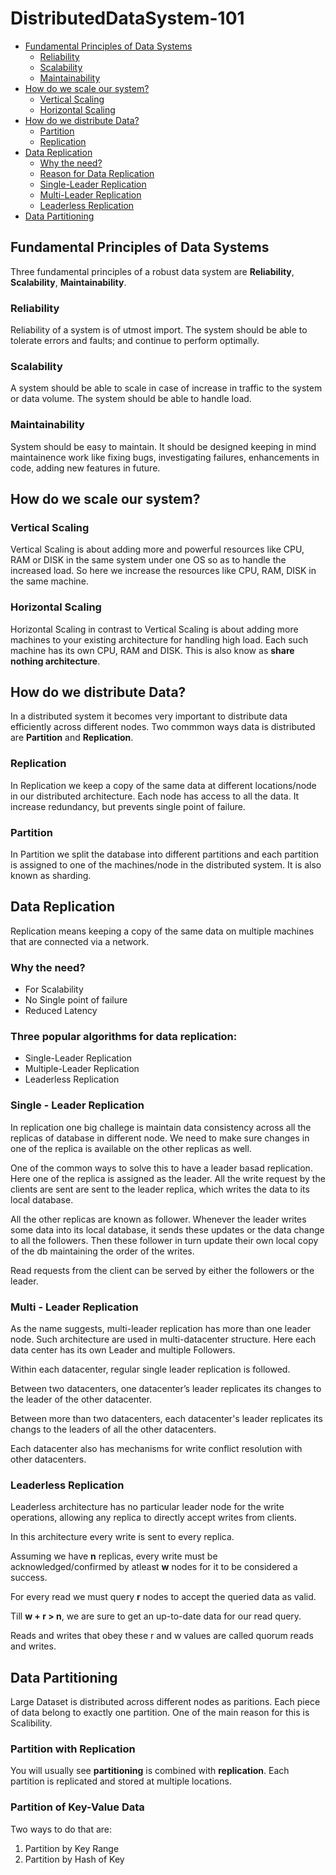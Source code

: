 # DistributedDataSystem-101

* [Fundamental Principles of Data Systems](#fundamental-principles-of-data-systems)
    * [Reliability](#reliability)
    * [Scalability](#scalability)
    * [Maintainability](#maintainability)
* [How do we scale our system?](#how-do-we-scale-our-system)
    * [Vertical Scaling](#vertical-scaling)
    * [Horizontal Scaling](#horizontal-scaling)
* [How do we distribute Data?](#how-do-we-distribute-data)
    * [Partition](#partition)
    * [Replication](#replication)
* [Data Replication](#data-replication)
    * [Why the need?](#why-the-need)
    * [Reason for Data Replication](#three-popular-algorithms-for-data-replication)
    * [Single-Leader Replication](#single---leader-replication)
    * [Multi-Leader Replication](#multi---leader-replication)
    * [Leaderless Replication](#leaderless-replication)
 * [Data Partitioning](#data-partitioning)
   



## Fundamental Principles of Data Systems

Three fundamental principles of a robust data system are **Reliability**, **Scalability**, **Maintainability**. 

### Reliability

Reliability of a system is of utmost import. The system should be able to tolerate errors and faults; and continue to perform optimally.

### Scalability

A system should be able to scale in case of increase in traffic to the system or data volume. The system should be able to handle load.

### Maintainability

System should be easy to maintain. It should be designed keeping in mind maintainence work like fixing bugs, investigating failures, enhancements in code, adding new features in future.


## How do we scale our system?

### Vertical Scaling

Vertical Scaling is about adding more and powerful resources like CPU, RAM or DISK in the same system under one OS so as to handle the increased load. So here we increase the resources like CPU, RAM, DISK in the same machine.

### Horizontal Scaling

Horizontal Scaling in contrast to Vertical Scaling is about adding more machines to your existing architecture for handling high load. Each such machine has its own CPU, RAM and DISK. This is also know as **share nothing architecture**.


## How do we distribute Data?
In a distributed system it becomes very important to distribute data efficiently across different nodes. Two commmon ways data is distributed are **Partition** and **Replication**.

### Replication
In Replication we keep a copy of the same data at different locations/node in our distributed architecture. Each node has access to all the data. It increase redundancy, but prevents single point of failure.

### Partition
In Partition we split the database into different partitions and each partition is assigned to one of the machines/node in the distributed system. It is also known as sharding.

## Data Replication

Replication means keeping a copy of the same data on multiple machines that are connected via a network. 

### Why the need?
* For Scalability
* No Single point of failure
* Reduced Latency

### Three popular algorithms for data replication:
* Single-Leader Replication
* Multiple-Leader Replication
* Leaderless Replication

### Single - Leader Replication
In replication one big challege is maintain data consistency across all the replicas of database in different node. 
We need to make sure changes in one of the replica is available on the other replicas as well.

One of the common ways to solve this to have a leader basad replication.
Here one of the replica is assigned as the leader.
All the write request by the clients are sent are sent to the leader replica, which writes the data to its local database.

All the other replicas are known as follower. Whenever the leader writes some data into its local database, it sends these updates or the data change to all the followers. 
Then these follower in turn update their own local copy of the db maintaining the order of the writes.

Read requests from the client can be served by either the followers or the leader.

### Multi - Leader Replication

As the name suggests, multi-leader replication has more than one leader node. Such architecture are used in multi-datacenter structure. Here each data center has its own Leader and multiple Followers.

Within each datacenter, regular single leader replication is followed.

Between two datacenters, one datacenter’s leader replicates its changes to the leader of the other datacenter.

Between more than two datacenters, each datacenter's leader replicates its changs to the leaders of all the other datacenters.

Each datacenter also has mechanisms for write conflict resolution with other datacenters.

### Leaderless Replication

Leaderless architecture has no particular leader node for the write operations, allowing any replica to directly accept writes from clients. 

In this architecture every write is sent to every replica. 

Assuming we have **n** replicas, every write must be acknowledged/confirmed by atleast **w** nodes for it to be considered a success. 

For every read we must query **r** nodes to accept the queried data as valid.

Till **w + r > n**, we are sure to get an up-to-date data for our read query.

Reads and writes that obey these r and w values are called quorum reads and writes.

## Data Partitioning

Large Dataset is distributed across different nodes as paritions. Each piece of data belong to exactly one partition. One of the main reason for this is Scalibility.

### Partition with Replication

You will usually see **partitioning** is combined with **replication**. Each partition is replicated and stored at multiple locations.

### Partition of Key-Value Data

Two ways to do that are:
   1. Partition by Key Range
   2. Partition by Hash of Key 
